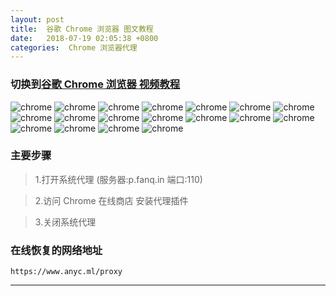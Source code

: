 ```yaml
---
layout: post
title:  谷歌 Chrome 浏览器 图文教程
date:   2018-07-19 02:05:38 +0800
categories:  Chrome 浏览器代理
---
```


### 切换到[谷歌 Chrome 浏览器 **视频教程**](/2018/07/chrome/ "Chrome")

![chrome](/assets/images/chrome/chrome1.png "Chrome")
![chrome](/assets/images/chrome/chrome2.png "Chrome")
![chrome](/assets/images/chrome/chrome3.png "Chrome")
![chrome](/assets/images/chrome/chrome4.png "Chrome")
![chrome](/assets/images/chrome/chrome5.png "Chrome")
![chrome](/assets/images/chrome/chrome6.png "Chrome")
![chrome](/assets/images/chrome/chrome7.png "Chrome")
![chrome](/assets/images/chrome/chrome8.png "Chrome")
![chrome](/assets/images/chrome/chrome9.png "Chrome")
![chrome](/assets/images/chrome/chrome10.png "Chrome")
![chrome](/assets/images/chrome/chrome11.png "Chrome")
![chrome](/assets/images/chrome/chrome12.png "Chrome")
![chrome](/assets/images/chrome/chrome13.png "Chrome")
![chrome](/assets/images/chrome/chrome14.png "Chrome")
![chrome](/assets/images/chrome/chrome15.png "Chrome")
![chrome](/assets/images/chrome/chrome16.png "Chrome")
![chrome](/assets/images/chrome/chrome17.png "Chrome")
![chrome](/assets/images/chrome/chrome18.png "Chrome")

### 主要步骤

>1.打开系统代理 (服务器:p.fanq.in 端口:110)

>2.访问 Chrome 在线商店 安装代理插件

>3.关闭系统代理

### 在线恢复的网络地址

```
https://www.anyc.ml/proxy
```
****
